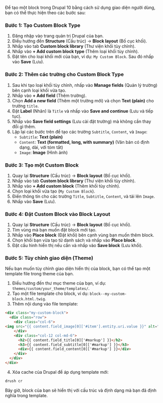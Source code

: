 Để tạo một block trong Drupal 10 bằng cách sử dụng giao diện người dùng, bạn có thể thực hiện theo các bước sau:

### Bước 1: Tạo Custom Block Type

1. Đăng nhập vào trang quản trị Drupal của bạn.
2. Điều hướng đến **Structure** (Cấu trúc) -> **Block layout** (Bố cục khối).
3. Nhấp vào tab **Custom block library** (Thư viện khối tùy chỉnh).
4. Nhấp vào **+ Add custom block type** (Thêm loại khối tùy chỉnh).
5. Đặt tên cho loại khối mới của bạn, ví dụ: `My Custom Block`. Sau đó nhấp vào **Save** (Lưu).

### Bước 2: Thêm các trường cho Custom Block Type

1. Sau khi tạo loại khối tùy chỉnh, nhấp vào **Manage fields** (Quản lý trường) bên cạnh loại khối vừa tạo.
2. Nhấp vào **+ Add field** (Thêm trường).
3. Chọn **Add a new field** (Thêm một trường mới) và chọn **Text (plain)** cho trường `title`.
4. Đặt **Label** (Nhãn) là `Title` và nhấp vào **Save and continue** (Lưu và tiếp tục).
5. Nhấp vào **Save field settings** (Lưu cài đặt trường) mà không cần thay đổi gì thêm.
6. Lặp lại các bước trên để tạo các trường `Subtitle`, `Content`, và `Image`:
   - `Subtitle`: **Text (plain)**
   - `Content`: **Text (formatted, long, with summary)** (Văn bản có định dạng, dài, với tóm tắt)
   - `Image`: **Image** (Hình ảnh)

### Bước 3: Tạo một Custom Block

1. Quay lại **Structure** (Cấu trúc) -> **Block layout** (Bố cục khối).
2. Nhấp vào tab **Custom block library** (Thư viện khối tùy chỉnh).
3. Nhấp vào **+ Add custom block** (Thêm khối tùy chỉnh).
4. Chọn loại khối vừa tạo (`My Custom Block`).
5. Điền thông tin cho các trường `Title`, `Subtitle`, `Content`, và tải lên `Image`.
6. Nhấp vào **Save** (Lưu).

### Bước 4: Đặt Custom Block vào Block Layout

1. Quay lại **Structure** (Cấu trúc) -> **Block layout** (Bố cục khối).
2. Tìm vùng mà bạn muốn đặt block mới tạo.
3. Nhấp vào **Place block** (Đặt khối) bên cạnh vùng bạn muốn thêm block.
4. Chọn khối bạn vừa tạo từ danh sách và nhấp vào **Place block**.
5. Đặt cấu hình hiển thị nếu cần và nhấp vào **Save block** (Lưu khối).

### Bước 5: Tùy chỉnh giao diện (Theme)

Nếu bạn muốn tùy chỉnh giao diện hiển thị của block, bạn có thể tạo một template file trong theme của bạn.

1. Điều hướng đến thư mục theme của bạn, ví dụ: `themes/custom/your_theme/templates/`.
2. Tạo một file template cho block, ví dụ: `block--my-custom-block.html.twig`.
3. Thêm nội dung vào file template:

```html
<div class="my-custom-block">
  <div class="row">
    <div class="col-6">
<img src="{{ content.field_image[0]['#item'].entity.uri.value }}" alt="{{ content.field_title[0]['#markup'] }}" class="img-fluid">
    </div>
    <div class="col-12 col-md-6">
      <h2>{{ content.field_title[0]['#markup'] }}</h2>
      <h3>{{ content.field_subtitle[0]['#markup'] }}</h3>
      <div>{{ content.field_content[0]['#markup'] }}</div>
    </div>
  </div>
</div>
```

4. Xóa cache của Drupal để áp dụng template mới:

```sh
drush cr
```

Bây giờ, block của bạn sẽ hiển thị với cấu trúc và định dạng mà bạn đã định nghĩa trong template.
